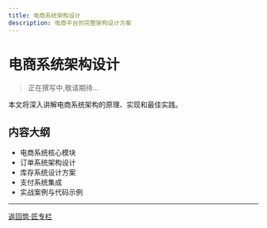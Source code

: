 ```yaml
---
title: 电商系统架构设计
description: 电商平台的完整架构设计方案
---
```


# 电商系统架构设计

> 正在撰写中,敬请期待...

本文将深入讲解电商系统架构的原理、实现和最佳实践。

## 内容大纲

- 电商系统核心模块
- 订单系统架构设计
- 库存系统设计方案
- 支付系统集成
- 实战案例与代码示例

---

[返回筑·匠专栏](/tutorials/architecture/)

